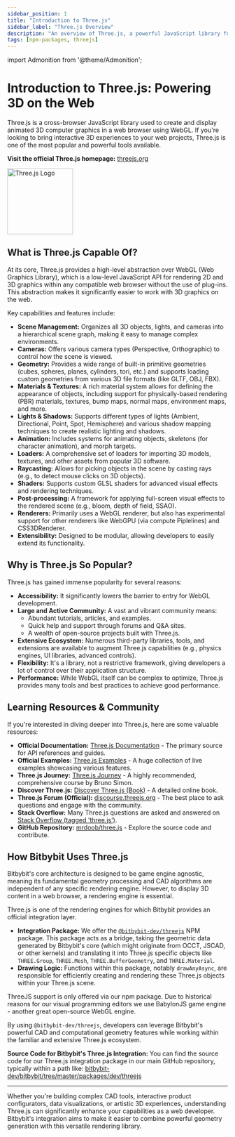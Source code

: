 ```yaml
---
sidebar_position: 1
title: "Introduction to Three.js"
sidebar_label: "Three.js Overview"
description: "An overview of Three.js, a powerful JavaScript library for creating and displaying 3D graphics in web browsers, and how it's integrated with Bitbybit."
tags: [npm-packages, threejs]
---
```


import Admonition from '@theme/Admonition';

# Introduction to Three.js: Powering 3D on the Web

Three.js is a cross-browser JavaScript library used to create and display animated 3D computer graphics in a web browser using WebGL. If you're looking to bring interactive 3D experiences to your web projects, Three.js is one of the most popular and powerful tools available.

**Visit the official Three.js homepage:** <a href="https://threejs.org/" target="_blank" rel="noopener noreferrer">threejs.org</a>

<img 
  src="https://bitbybit.dev/assets/threejs-logo.png" 
  width="150"
  alt="Three.js Logo" 
  title="Three.js Logo" />


## What is Three.js Capable Of?

At its core, Three.js provides a high-level abstraction over WebGL (Web Graphics Library), which is a low-level JavaScript API for rendering 2D and 3D graphics within any compatible web browser without the use of plug-ins. This abstraction makes it significantly easier to work with 3D graphics on the web.

Key capabilities and features include:

*   **Scene Management:** Organizes all 3D objects, lights, and cameras into a hierarchical scene graph, making it easy to manage complex environments.
*   **Cameras:** Offers various camera types (Perspective, Orthographic) to control how the scene is viewed.
*   **Geometry:** Provides a wide range of built-in primitive geometries (cubes, spheres, planes, cylinders, tori, etc.) and supports loading custom geometries from various 3D file formats (like GLTF, OBJ, FBX).
*   **Materials & Textures:** A rich material system allows for defining the appearance of objects, including support for physically-based rendering (PBR) materials, textures, bump maps, normal maps, environment maps, and more.
*   **Lights & Shadows:** Supports different types of lights (Ambient, Directional, Point, Spot, Hemisphere) and various shadow mapping techniques to create realistic lighting and shadows.
*   **Animation:** Includes systems for animating objects, skeletons (for character animation), and morph targets.
*   **Loaders:** A comprehensive set of loaders for importing 3D models, textures, and other assets from popular 3D software.
*   **Raycasting:** Allows for picking objects in the scene by casting rays (e.g., to detect mouse clicks on 3D objects).
*   **Shaders:** Supports custom GLSL shaders for advanced visual effects and rendering techniques.
*   **Post-processing:** A framework for applying full-screen visual effects to the rendered scene (e.g., bloom, depth of field, SSAO).
*   **Renderers:** Primarily uses a WebGL renderer, but also has experimental support for other renderers like WebGPU (via compute Piplelines) and CSS3DRenderer.
*   **Extensibility:** Designed to be modular, allowing developers to easily extend its functionality.

## Why is Three.js So Popular?

Three.js has gained immense popularity for several reasons:

*   **Accessibility:** It significantly lowers the barrier to entry for WebGL development.
*   **Large and Active Community:** A vast and vibrant community means:
    *   Abundant tutorials, articles, and examples.
    *   Quick help and support through forums and Q&A sites.
    *   A wealth of open-source projects built with Three.js.
*   **Extensive Ecosystem:** Numerous third-party libraries, tools, and extensions are available to augment Three.js capabilities (e.g., physics engines, UI libraries, advanced controls).
*   **Flexibility:** It's a library, not a restrictive framework, giving developers a lot of control over their application structure.
*   **Performance:** While WebGL itself can be complex to optimize, Three.js provides many tools and best practices to achieve good performance.

## Learning Resources & Community

If you're interested in diving deeper into Three.js, here are some valuable resources:

*   **Official Documentation:** <a href="https://threejs.org/docs/" target="_blank" rel="noopener noreferrer">Three.js Documentation</a> - The primary source for API references and guides.
*   **Official Examples:** <a href="https://threejs.org/examples/" target="_blank" rel="noopener noreferrer">Three.js Examples</a> - A huge collection of live examples showcasing various features.
*   **Three.js Journey:** <a href="https://threejs-journey.com/" target="_blank" rel="noopener noreferrer">Three.js Journey</a> - A highly recommended, comprehensive course by Bruno Simon.
*   **Discover Three.js:** <a href="https://discoverthreejs.com/" target="_blank" rel="noopener noreferrer">Discover Three.js (Book)</a> - A detailed online book.
*   **Three.js Forum (Official):** <a href="https://discourse.threejs.org/" target="_blank" rel="noopener noreferrer">discourse.threejs.org</a> - The best place to ask questions and engage with the community.
*   **Stack Overflow:** Many Three.js questions are asked and answered on <a href="https://stackoverflow.com/questions/tagged/three.js" target="_blank" rel="noopener noreferrer">Stack Overflow (tagged 'three.js')</a>.
*   **GitHub Repository:** <a href="https://github.com/mrdoob/three.js/" target="_blank" rel="noopener noreferrer">mrdoob/three.js</a> - Explore the source code and contribute.

## How Bitbybit Uses Three.js

Bitbybit's core architecture is designed to be game engine agnostic, meaning its fundamental geometry processing and CAD algorithms are independent of any specific rendering engine. However, to display 3D content in a web browser, a rendering engine is essential.

Three.js is one of the rendering engines for which Bitbybit provides an official integration layer.

*   **Integration Package:** We offer the <a href="https://www.npmjs.com/package/@bitbybit-dev/threejs" target="_blank" rel="noopener noreferrer">`@bitbybit-dev/threejs`</a> NPM package. This package acts as a bridge, taking the geometric data generated by Bitbybit's core (which might originate from OCCT, JSCAD, or other kernels) and translating it into Three.js specific objects like `THREE.Group`, `THREE.Mesh`, `THREE.BufferGeometry`, and `THREE.Material`.
*   **Drawing Logic:** Functions within this package, notably `drawAnyAsync`, are responsible for efficiently creating and rendering these Three.js objects within your Three.js scene.

<Admonition type="info" title="ThreeJS is not used on our visual programming editors">
    ThreeJS support is only offered via our npm package. Due to historical reasons for our visual programming editors we use BabylonJS game engine - another great open-source WebGL engine.
</Admonition>

By using `@bitbybit-dev/threejs`, developers can leverage Bitbybit's powerful CAD and computational geometry features while working within the familiar and extensive Three.js ecosystem.

**Source Code for Bitbybit's Three.js Integration:**
You can find the source code for our Three.js integration package in our main GitHub repository, typically within a path like:
<a href="https://github.com/bitbybit-dev/bitbybit/tree/master/packages/dev/threejs" target="_blank" rel="noopener noreferrer">bitbybit-dev/bitbybit/tree/master/packages/dev/threejs</a>

---

Whether you're building complex CAD tools, interactive product configurators, data visualizations, or artistic 3D experiences, understanding Three.js can significantly enhance your capabilities as a web developer. Bitbybit's integration aims to make it easier to combine powerful geometry generation with this versatile rendering library.